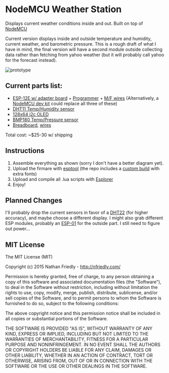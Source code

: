 # NodeMCU Weather Station
Displays current weather conditions inside and out. Built on top of [NodeMCU](https://github.com/nodemcu/nodemcu-firmware)

Current version displays inside and outside temperature and humidity, current weather, and barometric pressure. This is a rough draft of what I have in mind, the final version will have a second module outside collecting data rather than fetching from yahoo weather (but it will probably call yahoo for the forecast instead).

![prototype](https://raw.githubusercontent.com/nfriedly/nodemcu-weather-station/master/media/prototpe-1.jpg)

## Current parts list:
* [ESP-12E w/ adapter board](http://www.electrodragon.com/product/esp8266-smd-adapter-board/) +  [Programmer](http://www.electrodragon.com/product/cp2102-usb-ttl-uart-module-v2/) + [M/F wires](http://www.electrodragon.com/product/prototype-cable-female-and-male-end-40p/) (Alternatively, a [NodeMCU dev kit](http://www.electrodragon.com/product/nodemcu-lua-amica-r2-esp8266-wifi-board/) could replace all three of these)
* [DHT11 Temp/Humidity sensor](http://www.electrodragon.com/product/humidity-and-temperature-sensor-dht11/)
* [128x64 i2c OLED](http://www.electrodragon.com/product/0-96-12864-oled-display-iicspi/)
* [BMP180 Temp/Pressure sensor](http://www.electrodragon.com/product/bmp180-barometric-pressure-sensor-board/)
* [Breadboard](http://www.electrodragon.com/product/breadboard-wside-power-channels/),  [wires](http://www.electrodragon.com/product/jumper-wire-60-70-pcs/)

Total cost: ~$25-30 w/ shipping

## Instructions

1. Assemble everything as shown (sorry I don't have a better diagram yet). 
2. Upload the firmare with [esptool](https://github.com/themadinventor/esptool/) (the repo includes a [custom build](http://frightanic.com/nodemcu-custom-build/) with extra fonts)
3. Upload and compile all .lua scripts with [Esplorer](http://esp8266.ru/esplorer/)
4. Enjoy!

## Planned Changes

I'll probably drop the current sensors in favor of a [DHT22](http://www.electrodragon.com/product/dht22-pre-order-link/) (for higher accuracy),  and maybe choose a different display. I might also grab different ESP modules, probably an  [ESP-01](http://www.electrodragon.com/product/esp8266-wi07c-wifi-module/) for the outside part. I still need to figure out power...


## MIT License

The MIT License (MIT)

Copyright (c) 2015 Nathan Friedly - http://nfriedly.com/

Permission is hereby granted, free of charge, to any person obtaining a copy
of this software and associated documentation files (the "Software"), to deal
in the Software without restriction, including without limitation the rights
to use, copy, modify, merge, publish, distribute, sublicense, and/or sell
copies of the Software, and to permit persons to whom the Software is
furnished to do so, subject to the following conditions:

The above copyright notice and this permission notice shall be included in all
copies or substantial portions of the Software.

THE SOFTWARE IS PROVIDED "AS IS", WITHOUT WARRANTY OF ANY KIND, EXPRESS OR
IMPLIED, INCLUDING BUT NOT LIMITED TO THE WARRANTIES OF MERCHANTABILITY,
FITNESS FOR A PARTICULAR PURPOSE AND NONINFRINGEMENT. IN NO EVENT SHALL THE
AUTHORS OR COPYRIGHT HOLDERS BE LIABLE FOR ANY CLAIM, DAMAGES OR OTHER
LIABILITY, WHETHER IN AN ACTION OF CONTRACT, TORT OR OTHERWISE, ARISING FROM,
OUT OF OR IN CONNECTION WITH THE SOFTWARE OR THE USE OR OTHER DEALINGS IN THE
SOFTWARE.

